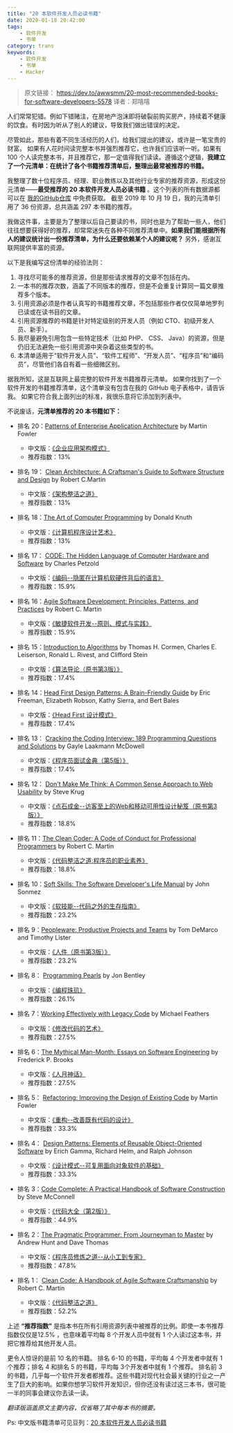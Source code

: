 ```yaml
---
title: "20 本软件开发人员必读书籍"
date: 2020-01-18 20:42:00
tags: 
    - 软件开发
    - 书单
category: trans
keywords: 
    - 软件开发
    - 书单
    - Hacker
---
```


> 原文链接： https://dev.to/awwsmm/20-most-recommended-books-for-software-developers-5578
> 译者：郑嘻嘻

人们常常犯错。例如下错赌注，在房地产泡沫即将破裂前购买房产，持续着不健康的饮食。有时因为听从了别人的建议，导致我们做出错误的决定。

尽管如此，那些有着不同生活经历的人们，给我们提出的建议，或许是一笔宝贵的财富。 如果有人花时间读完整本书并强烈推荐它，也许我们应该听一听。如果有 100 个人读完整本书，并且推荐它，那一定值得我们读读。遵循这个逻辑，**我建立了一个元清单：在统计了各个书籍推荐清单后，整理出最常被推荐的书籍。** 

我整理了数十位程序员、经理、职业教练以及其他行业专家的推荐资源，形成这份元清单——**最受推荐的 20 本软件开发人员必读书籍** 。这个列表的所有数据源都可以在 [我的GitHub仓库]((https://github.com/awwsmm/2020books).) 中免费获取。 截至 2019 年 10 月 19 日，我的元清单引用了 36 份资源，总共涵盖 297 本书籍的推荐。

我做这件事，主要是为了整理以后自己要读的书，同时也是为了帮助一些人，他们往往想要获得好的推荐，却常常迷失在各种不同推荐清单中。**如果我们能根据所有人的建议统计出一份推荐清单，为什么还要依赖某个人的建议呢？** 另外，感谢互联网提供丰富的资源。

以下是我编写这份清单的经验法则：

1. 寻找尽可能多的推荐资源，但是那些请求推荐的文章不包括在内。
2. 一本书的推荐次数，涵盖了不同版本的推荐，但是不会重复计算同一篇文章推荐多个版本。
3. 引用资源必须是作者认真写的书籍推荐文章，不包括那些作者仅仅简单地罗列已读或在读书目的文章。
4. 引用资源推荐的书籍是针对特定级别的开发人员（例如 CTO、初级开发人员、新手）。
5. 我尽量避免引用包含一些特定技术（比如 PHP、 CSS、 Java）的资源，但是仍旧无法避免一些引用资源中夹杂着这些类型的书。
6. 本清单适用于“软件开发人员”、“软件工程师”、“开发人员”、“程序员”和“编码员”，尽管他们各自有着一些细微区别。

据我所知，这是互联网上最完整的软件开发书籍推荐元清单。 如果你找到了一个软件开发的书籍推荐清单，这个清单没有包含在我的 GitHub 电子表格中，请告诉我。 如果它符合我上面列出的标准，我很乐意将它添加到列表中。

不说废话，**元清单推荐的 20 本书籍如下：** 

- 排名 20：[Patterns of Enterprise Application Architecture](https://amzn.to/2jSqwQ5)  by Martin Fowler
  - 中文版：[《企业应用架构模式》](https://book.douban.com/subject/4826290/)
  - 推荐指数：13%

- 排名 19： [Clean Architecture: A Craftsman's Guide to Software Structure and Design](https://amzn.to/2jTxLHt)  by Robert C.Martin
  - 中文版：[《架构整洁之道》](https://book.douban.com/subject/30333919/)
  - 推荐指数：13%

- 排名 18：[The Art of Computer Programming](https://amzn.to/2XKk8Ik)  by Donald Knuth
  - 中文版：[《计算机程序设计艺术》](https://book.douban.com/series/12331)
  - 推荐指数：13%

- 排名 17： [CODE: The Hidden Language of Computer Hardware and Software](https://amzn.to/2XYXZKA)  by Charles Petzold
  - 中文版：[《编码--隐匿在计算机软硬件背后的语言》](https://book.douban.com/subject/4822685/)
  - 推荐指数：15.9%

- 排名 16：[Agile Software Development: Principles, Patterns, and Practices](https://amzn.to/2XT4fj3)  by Robert C. Martin
  - 中文版：[《敏捷软件开发--原则、模式与实践》](https://book.douban.com/subject/1140457/)
  - 推荐指数：15.9%

- 排名 15：[Introduction to Algorithms](https://amzn.to/2XRR81s)  by Thomas H. Cormen, Charles E. Leiserson, Ronald L. Rivest, and Clifford Stein
  - 中文版：[《算法导论（原书第3版）》](https://book.douban.com/subject/20432061/)
  - 推荐指数：17.4%

- 排名 14：[Head First Design Patterns: A Brain-Friendly Guide](https://amzn.to/2XNEdxz)  by Eric Freeman, Elizabeth Robson, Kathy Sierra, and Bert Bales
  - 中文版：[《Head First 设计模式》](https://book.douban.com/subject/2243615/)
  - 推荐指数：17.4%

- 排名 13： [Cracking the Coding Interview: 189 Programming Questions and Solutions](https://amzn.to/2XPSwlg)  by Gayle Laakmann McDowell
  - 中文版：[《程序员面试金典（第5版）》](https://book.douban.com/subject/25753386/)
  - 推荐指数：17.4%

- 排名 12： [Don't Make Me Think: A Common Sense Approach to Web Usability](https://amzn.to/2XPjDwF)   by Steve Krug
  - 中文版：[《点石成金--访客至上的Web和移动可用性设计秘笈（原书第3版）》](https://book.douban.com/subject/33401218/)
  - 推荐指数：18.8%

- 排名 11：[The Clean Coder: A Code of Conduct for Professional Programmers](https://amzn.to/2XMluCs)  by Robert C. Martin
  - 中文版：[《代码整洁之道:程序员的职业素养》](https://book.douban.com/subject/26919457/)
  - 推荐指数：18.8%

- 排名 10：[Soft Skills: The Software Developer's Life Manual](https://amzn.to/2XR9u2y)  by John Sonmez
  - 中文版：[《软技能--代码之外的生存指南》](https://book.douban.com/subject/26835090/)
  - 推荐指数：23.2%

- 排名 9：[Peopleware: Productive Projects and Teams](https://amzn.to/2XR6keY)  by Tom DeMarco and Timothy Lister
  - 中文版：[《人件（原书第3版）》](https://book.douban.com/subject/25956450/)
  - 推荐指数：23.2%

- 排名 8： [Programming Pearls](https://amzn.to/2XNxWlf)  by Jon Bentley
  - 中文版：[《编程珠玑》](https://book.douban.com/subject/3227098/)
  - 推荐指数：26.1%

- 排名 7：[Working Effectively with Legacy Code](https://amzn.to/2Y5hNvR)  by Michael Feathers
  - 中文版：[《修改代码的艺术》](https://book.douban.com/subject/2248759/)
  - 推荐指数：27.5%

- 排名 6：[The Mythical Man-Month: Essays on Software Engineering](https://amzn.to/2XMoXAY)  by Frederick P. Brooks
  - 中文版：[《人月神话》](https://book.douban.com/subject/26358448/)
  - 推荐指数：27.5%

- 排名 5： [Refactoring: Improving the Design of Existing Code](https://amzn.to/2XQ2KlF)  by Martin Fowler
  - 中文版：[《重构--改善既有代码的设计》](https://book.douban.com/subject/4262627/)
  - 推荐指数：33.3%

- 排名 4： [Design Patterns: Elements of Reusable Object-Oriented Software](https://amzn.to/2jY1a37)   by Erich Gamma, Richard Helm, and Ralph Johnson
  - 中文版：[《设计模式--可复用面向对象软件的基础》](https://book.douban.com/subject/1052241/)
  - 推荐指数：33.3%

- 排名 3：[Code Complete: A Practical Handbook of Software Construction](https://amzn.to/2jY2PWp)    by Steve McConnell
  - 中文版：[《代码大全（第2版）》](https://book.douban.com/subject/1477390/)
  - 推荐指数：44.9%

- 排名 2：[The Pragmatic Programmer: From Journeyman to Master](https://amzn.to/2jY48Vh)   by Andrew Hunt and Dave Thomas
  - 中文版：[《程序员修炼之道--从小工到专家》](https://book.douban.com/subject/5387402/)
  - 推荐指数：47.8%
  
- 排名 1： [Clean Code: A Handbook of Agile Software Craftsmanship](https://amzn.to/2k1ogG7)  by Robert C. Martin
  - 中文版：[《代码整洁之道》](https://book.douban.com/subject/4199741/)
  - 推荐指数：52.2%

上述 **“推荐指数”** 是指本书在所有引用资源列表中被推荐的比例。即使一本书推荐指数仅仅是12.5% ，也意味着平均每 8 个开发人员中就有 1 个人读过这本书，并把它推荐给其他开发人员。

更令人惊讶的是前 10 名的书籍。 排名 6-10 的书籍，平均每 4 个开发者中就有 1 个推荐；排名 4 和排名 5 的书籍，平均每 3个开发者中就有 1 个推荐。 排名前 3 的书籍，几乎每一个软件开发者都推荐。这些书籍对现代社会最关键的行业之一产生了巨大的影响。如果你想学习软件开发知识，但你还没有读过这三本书，很可能一半的同事会建议你去读一读。

*翻译版涵盖原文主要内容，仅省略了其中每本书的摘要。*

Ps:  中文版书籍清单可见豆列：[20 本软件开发人员必读书籍](https://www.douban.com/doulist/122618836/)